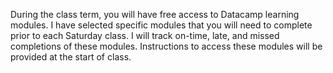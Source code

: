 

During the class term, you will have free access to Datacamp learning modules.  I have selected specific modules that you will need to complete prior to each Saturday class.  I will track on-time, late, and missed completions of these modules.  Instructions to access these modules will be provided at the start of class.
